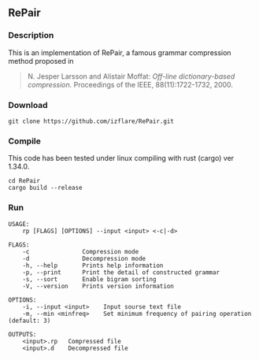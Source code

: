 ## RePair

### Description

This is an implementation of RePair, a famous grammar compression method proposed in

> N. Jesper Larsson and Alistair Moffat: _Off-line dictionary-based compression._ Proceedings of the IEEE, 88(11):1722-1732, 2000.


### Download

```
git clone https://github.com/izflare/RePair.git
```

### Compile

This code has been tested under linux compiling with rust (cargo) ver 1.34.0.  

```
cd RePair
cargo build --release
```

### Run

```
USAGE:
    rp [FLAGS] [OPTIONS] --input <input> <-c|-d>

FLAGS:
    -c               Compression mode
    -d               Decompression mode
    -h, --help       Prints help information
    -p, --print      Print the detail of constructed grammar
    -s, --sort       Enable bigram sorting
    -V, --version    Prints version information

OPTIONS:
    -i, --input <input>    Input sourse text file
    -m, --min <minfreq>    Set minimum frequency of pairing operation (default: 3)

OUTPUTS:
    <input>.rp   Compressed file
    <input>.d    Decompressed file
```



